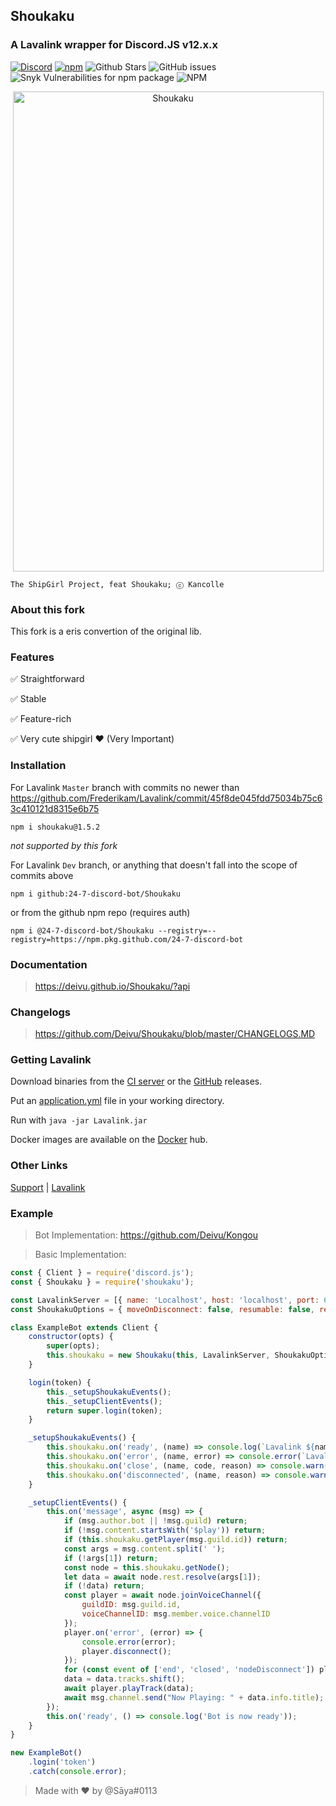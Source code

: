 ## Shoukaku
### A Lavalink wrapper for Discord.JS v12.x.x
[![Discord](https://img.shields.io/discord/423116740810244097?style=flat-square)](https://discordapp.com/invite/FVqbtGu)
[![npm](https://img.shields.io/npm/v/shoukaku?style=flat-square)](https://www.npmjs.com/package/shoukaku)
![Github Stars](https://img.shields.io/github/stars/Deivu/Shoukaku?style=flat-square)
![GitHub issues](https://img.shields.io/github/issues-raw/Deivu/Shoukaku?style=flat-square)
![Snyk Vulnerabilities for npm package](https://img.shields.io/snyk/vulnerabilities/npm/shoukaku?style=flat-square) 
![NPM](https://img.shields.io/npm/l/shoukaku?style=flat-square)

<p align="center">
  <img width="497" height="768" alt="Shoukaku" src="https://raw.githubusercontent.com/Deivu/Shoukaku/master/assets/cover.png"></img>
</p>

```
The ShipGirl Project, feat Shoukaku; ⓒ Kancolle
```

### About this fork

This fork is a eris convertion of the original lib.


### Features

✅ Straightforward

✅ Stable

✅ Feature-rich

✅ Very cute shipgirl ❤ (Very Important)

### Installation

For Lavalink `Master` branch with commits no newer than https://github.com/Frederikam/Lavalink/commit/45f8de045fdd75034b75c63c410121d8315e6b75
```
npm i shoukaku@1.5.2
```
_not supported by this fork_

For Lavalink `Dev` branch, or anything that doesn't fall into the scope of commits above

```
npm i github:24-7-discord-bot/Shoukaku
```

or from the github npm repo (requires auth)
```
npm i @24-7-discord-bot/Shoukaku --registry=--registry=https://npm.pkg.github.com/24-7-discord-bot
```


### Documentation

> https://deivu.github.io/Shoukaku/?api

### Changelogs

> https://github.com/Deivu/Shoukaku/blob/master/CHANGELOGS.MD

### Getting Lavalink

Download binaries from the [CI server](https://ci.fredboat.com/viewLog.html?buildId=lastSuccessful&buildTypeId=Lavalink_Build&tab=artifacts&guest=1) or the [GitHub](https://github.com/Frederikam/Lavalink/releases) releases.

Put an [application.yml](https://github.com/Frederikam/Lavalink/blob/master/LavalinkServer/application.yml.example) file in your working directory.

Run with `java -jar Lavalink.jar`

Docker images are available on the [Docker](https://hub.docker.com/r/fredboat/lavalink/) hub.

### Other Links

[Support](https://discord.gg/FVqbtGu) | [Lavalink](https://github.com/Frederikam/Lavalink)

### Example

> Bot Implementation: https://github.com/Deivu/Kongou

> Basic Implementation:

```js
const { Client } = require('discord.js');
const { Shoukaku } = require('shoukaku');

const LavalinkServer = [{ name: 'Localhost', host: 'localhost', port: 6969, auth: 'big_weeb' }];
const ShoukakuOptions = { moveOnDisconnect: false, resumable: false, resumableTimeout: 30, reconnectTries: 2, restTimeout: 10000 };

class ExampleBot extends Client {
    constructor(opts) {
        super(opts);
        this.shoukaku = new Shoukaku(this, LavalinkServer, ShoukakuOptions);
    }

    login(token) {
        this._setupShoukakuEvents();
        this._setupClientEvents();
        return super.login(token);
    }

    _setupShoukakuEvents() {
        this.shoukaku.on('ready', (name) => console.log(`Lavalink ${name}: Ready!`));
        this.shoukaku.on('error', (name, error) => console.error(`Lavalink ${name}: Error Caught,`, error));
        this.shoukaku.on('close', (name, code, reason) => console.warn(`Lavalink ${name}: Closed, Code ${code}, Reason ${reason || 'No reason'}`));
        this.shoukaku.on('disconnected', (name, reason) => console.warn(`Lavalink ${name}: Disconnected, Reason ${reason || 'No reason'}`));
    }

    _setupClientEvents() {
        this.on('message', async (msg) => {
            if (msg.author.bot || !msg.guild) return;
            if (!msg.content.startsWith('$play')) return;
            if (this.shoukaku.getPlayer(msg.guild.id)) return;
            const args = msg.content.split(' ');
            if (!args[1]) return;
            const node = this.shoukaku.getNode();
            let data = await node.rest.resolve(args[1]);
            if (!data) return;
            const player = await node.joinVoiceChannel({
                guildID: msg.guild.id,
                voiceChannelID: msg.member.voice.channelID
            }); 
            player.on('error', (error) => {
                console.error(error);
                player.disconnect();
            });
            for (const event of ['end', 'closed', 'nodeDisconnect']) player.on(event, () => player.disconnect());
            data = data.tracks.shift();
            await player.playTrack(data); 
            await msg.channel.send("Now Playing: " + data.info.title);
        });
        this.on('ready', () => console.log('Bot is now ready'));
    }
}

new ExampleBot()
    .login('token')
    .catch(console.error);
```

> Made with ❤ by @Sāya#0113